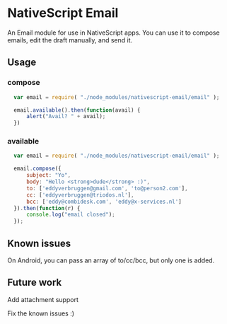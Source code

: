 # NativeScript Email

An Email module for use in NativeScript apps.
You can use it to compose emails, edit the draft manually, and send it.

## Usage

### compose

```js
  var email = require( "./node_modules/nativescript-email/email" );

  email.available().then(function(avail) {
      alert("Avail? " + avail);
  })
```

### available
```js
  var email = require( "./node_modules/nativescript-email/email" );

  email.compose({
      subject: "Yo",
      body: "Hello <strong>dude</strong> :)",
      to: ['eddyverbruggen@gmail.com', 'to@person2.com'],
      cc: ['eddyverbruggen@triodos.nl'],
      bcc: ['eddy@combidesk.com', 'eddy@x-services.nl']
  }).then(function(r) {
      console.log("email closed");
  });
```

## Known issues
On Android, you can pass an array of to/cc/bcc, but only one is added.

## Future work
Add attachment support

Fix the known issues :)